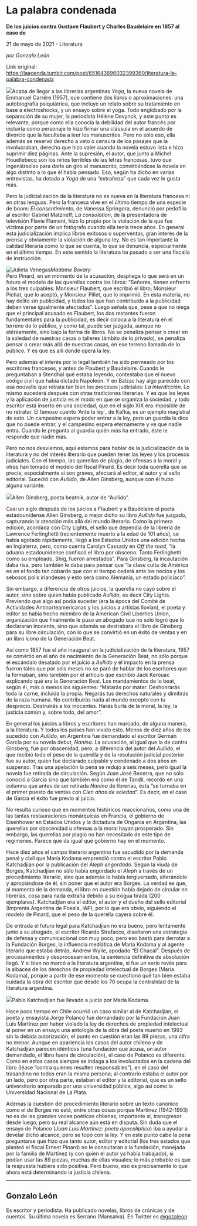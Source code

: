 # La palabra condenada

**De los juicios contra Gustave Flaubert y Charles Baudelaire en 1857 al caso de**

21 de mayo de 2021 - Literatura

_por Gonzalo León_

Link original: https://laagenda.tumblr.com/post/651643696032399360/literatura-la-palabra-condenada

![](https://64.media.tumblr.com/6ab7b012af806595ce6351eb3c641aa4/5f99911bbd701786-68/s500x750/ed35ff13f225539f5c8ce88be276cf412e1f3a2c.jpg)Acaba de llegar a las librerías
argentinas *Yoga*, la nueva novela de
Emmanuel Carrére (1957), que contiene dos libros o aproximaciones: una
autobiografía psiquiátrica, que incluye un relato sobre su tratamiento en base
a electroshocks, y un ensayo sobre el yoga. Todo englobado por la separación de
su mujer, la periodista Hélène Devynck, y este punto es relevante, porque como ella
conocía la debilidad del autor francés por incluirla como personaje le hizo
firmar una cláusula en el acuerdo de divorcio que la facultaba a leer los
manuscritos. Pero no sólo eso, ella además se reservó derecho a veto o censura
de los pasajes que la involucraban, derecho que hizo valer cuando la novela estuvo
lista e hizo suprimir diez páginas. Ante la supresión, el autor, que junto a
Michel Houellebecq son los niños terribles de las letras francesas, tuvo que
ingeniárselas para darle un giro al manuscrito, convirtiéndose la novela en
algo distinto a lo que él había pensado. Eso, según ha dicho en varias
entrevistas, ha dotado a *Yoga* de una
“extrañeza” que cada vez le gusta más.

Pero
la judicialización de la literatura no es nueva en la literatura francesa ni en
otras lenguas. Pero la francesa vive en el último tiempo de una especie de
boom: *El consentimiento*, de Vanessa
Springora, denunció por pedofilia al escritor Gabriel Matzneff; *La consolation*, de la presentadora de
televisión Flavie Flament, hizo lo propio por la violación de la que fue
víctima por parte de un fotógrafo cuando ella tenía trece años. En general esta
judicialización implica libros exitosos o superventas, gran interés de la
prensa y obviamente la violación de alguna ley. No es tan importante la calidad
literaria como lo que se cuenta, lo que se denuncia, especialmente en el último
tiempo. En este sentido la literatura ha pasado a ser una fiscalía de
instrucción.

![Julieta Venegas](https://64.media.tumblr.com/2b41306e4c6660eae705ed3d551d1e29/5f99911bbd701786-7f/s250x400/0285e2cfd4f7de4998e60fde90171fc0b60e0ef3.jpg)*Madame Bovary*  
Pero Pinard, en un
momento de la acusación, despliega lo que será en un futuro el modelo de las
querellas contra los libros: “Señores, tienen enfrente a los tres culpables:
Monsieur Flaubert, que escribió el libro; Monsieur Pichat, que lo aceptó, y
Monsieur Pillet, que lo imprimió. En esta materia, no hay delito sin
publicidad, y todos los que han contribuido a la publicidad deben verse
igualmente afectados”. Luego señala que, pese a que no niega que el principal
acusado es Flaubert, los dos restantes fueron fundamentales para la publicidad,
es decir coloca a la literatura en el terreno de lo público, y como tal, puede
ser juzgada, aunque no etéreamente, sino bajo la forma de libros. No se
penaliza pensar o crear en la soledad de nuestras casas o talleres (ámbito de
lo privado), se penaliza pensar o crear más allá de nuestras casas, en ese
terreno llamado de lo público. Y es que es allí donde opera la ley.

Pero además el
interés por lo legal también ha sido permeado por los escritores franceses, y
antes de Flaubert y Baudelaire. Cuando le preguntaban a Stendhal qué estaba
leyendo, contestaba que el nuevo código civil que había dictado Napoleón. Y en
Balzac hay algo parecido con esa nouvelle que retrata tan bien los procesos
judiciales: *La interdicción*. Lo mismo
sucederá después con otras tradiciones literarias. Y es que las leyes y la
aplicación de justicia es el modo en que se organiza la sociedad, y todo
escritor está inserto en una sociedad, que en el siglo XIX era imposible de no
retratar. El famoso cuento ‘Ante la ley`, de Kafka, es un ejemplo magistral de esto.
Un campesino espera poder entrar a la ley, pero un guardia le dice que no puede
entrar, y el campesino espera eternamente y ve que nadie entra. Cuando le
pregunta al guardia quién más ha entrado, éste le responde que nadie más. 

Pero no nos desviemos,
aquí estamos para hablar de la judicialización de la literatura y no del
interés literario que pueden tener las leyes y los procesos judiciales. Con el
tiempo, las querellas de plagio, de ofensas a la moral y otras han tomado el
modelo del fiscal Pinard. Es decir toda querella que se precie, especialmente
si son graves, afectará al editor, al autor y al sello editorial. Sucedió con *Aullido*, de Allen Ginsberg, aunque con
él hubo alguna variante. 

![](https://64.media.tumblr.com/8609bbc2b7d6533fd1c22741714bf561/5f99911bbd701786-37/s500x750/03c570fc1d41671831dcb24f5e428c03ade44701.jpg)Allen Ginsberg, poeta beatnik, autor de “Aullido”.


Casi un siglo después
de los juicios a Flaubert y a Baudelaire el poeta estadounidense Allen
Ginsberg, o mejor dicho su libro *Aullido* fue
juzgado, capturando la atención más allá del mundo literario. Como la primera
edición, acordada con City Lights, el sello que dependía de la librería de
Lawrence Ferlinghetti (recientemente muerto a la edad de 101 años), se había
agotado rápidamente, llegó a los Estados Unidos una edición hecha en
Inglaterra, pero, como cuenta Carolyn Cassady en *Off the road*, “la aduana estadounidense confiscó el libro por
obsceno. Tanto Ferlinghetti como su empleado, Shig, fueron arrestados”. Para
Ginsberg, la incautación daba risa, pero también le daba para pensar que “la
clase culta de América es en el fondo tan cobarde que con el tiempo cederá ante
los necios y los sebosos polis irlandeses y esto será como Alemania, un estado
policíaco”. 

Sin embargo, a diferencia de
otros juicios, la querella no cayó sobre el autor, sino sobre quien había
publicado *Aullido*, es decir City
Lights. Previendo que algo así podía suceder (era la época del Comité de
Actividades Antinorteamericanas y los juicios a artistas llovían), el poeta y
editor se había hecho miembro de la American Civil Liberties Union,
organización que finalmente le puso un abogado que no sólo logró que lo
declararan inocente, sino que además se destrabara el libro de Ginsberg para su
libre circulación, con lo que se convirtió en un éxito de ventas y en un libro
ícono de la Generación Beat. 

Así como 1857 fue el año
inaugural en la judicialización de la literatura, 1957 se convirtió en el año
de nacimiento de la Generación Beat, no sólo porque el escándalo desatado por
el juicio a *Aullido* y el impacto en
la prensa fueron tales que por seis meses no se paró de hablar de los
escritores que la formaban, sino también por el artículo que escribió Jack
Kerouac explicando qué era la Generación Beat. Los mandamientos de lo beat,
según él, más o menos los siguientes: “Matarás por matar. Deshonrarás toda la
carne, incluida la propia. Negarás tus derechos naturales y dimitirás de la
raza humana. No contribuirás nada al mundo excepto con tu desprecio. Destruirás
a los inocentes. Harás burla de la moral, la ley, la justicia común y, sobre
todo, del amor”. 

En general los juicios a
libros y escritores han marcado, de alguna manera, a la literatura. Y todos los
países han vivido esto. Menos de diez años de los sucedido con *Aullido*, en Argentina fue demandado el
escritor Germán García por su novela debut, *Nanina*.
La acusación, al igual que la de contra Ginsberg, fue por obscenidad, pero, a
diferencia del autor del *Aullido*, el
que recibió todo el peso de la querella y de la resolución judicial posterior fue
su autor, quien fue declarado culpable y condenado a dos años en suspenso. Tras
una apelación la pena se redujo a seis meses, pero igual la novela fue retirada
de circulación. Según Juan José Becerra, que no sólo conoció a García sino que
también era como él de Tandil, recordó en una columna que antes de ser retirada
*Nanina* de librerías, ésta “se turnaba
en el primer puesto de ventas con *Cien
años de soledad*”. Es decir, en el caso de García el éxito fue previo al
juicio. 

No resulta curioso que en
momentos históricos reaccionarios, como una de las tantas restauraciones
monárquicas en Francia, el gobierno de Eisenhower en Estados Unidos y la
dictadura de Onganía en Argentina, las querellas por obscenidad u ofensas a la
moral hayan prosperado. Sin embargo, las querellas por plagio no han necesitado
de este tipo de regímenes. Parece que da igual qué gobierno hay en el momento. 

Hace diez años el campo
literario argentino fue sacudido por la demanda penal y civil que María Kodama
emprendió contra el escritor Pablo Katchadjian por la publicación del *Aleph engordado*. Según la viuda de
Borges, Katchadjian no sólo había engordado el *Aleph* a través de un procedimiento literario, sino que además lo
había tergiversado, alterándolo y apropiándose de él, sin poner que el autor
era Borges. La verdad es que, al momento de la demanda, el libro en cuestión
había dejado de circular en librerías, cosa para nada extraña debido a su
exigua tirada (200 ejemplares). Katchadjian era el editor, el autor y el dueño
del sello editorial (Imprenta Argentina de Poesía, IAP), por lo que era obvio,
siguiendo el modelo de Pinard, que el peso de la querella cayera sobre él. 

De entrada el futuro legal
para Katchadjian no era bueno, pero lentamente junto a su abogado, el escritor
Ricardo Strafacce, diseñaron una estrategia de defensa y comunicacional con muy
poco, pero eso bastó para derrotar a la Fundación Borges, la influencia
mediática de María Kodama y al agente literario que estaba detrás, Andrew
Wylie, apodado “El Chacal”. Después de procesamientos y desprocesamientos, la
sentencia definitiva de absolución llegó. Y si bien no marcó a la literatura
argentina, sí fue un serio revés para la albacea de los derechos de propiedad
intelectual de Borges (María Kodama), porque a partir de ese momento se
cuestionó qué tan bien estaba cuidada la obra del escritor que desde los 70
ocupa la centralidad de la literatura argentina. 

![](https://64.media.tumblr.com/6ab7b012af806595ce6351eb3c641aa4/5f99911bbd701786-68/s500x750/ed35ff13f225539f5c8ce88be276cf412e1f3a2c.jpg)Pablo Katchadjian fue llevado a juicio por María Kodama.

Hace poco tiempo en Chile
ocurrió un caso similar al de Katchadjian, el poeta y ensayista Jorge Polanco
fue demandado por la Fundación Juan Luis Martínez por haber violado la ley de
derechos de propiedad intelectual al poner en un ensayo una antología de la
obra del poeta muerto en 1993 sin la debida autorización, el punto en cuestión
eran las 89 piezas, una cifra no menor. Aunque en apariencia los casos del
autor chileno y de Katchadjian parecen idénticos (una fundación que acusa, un
autor demandado, el libro fuera de circulación), el caso de Polanco es
diferente. Como en estos casos siempre se indaga a los involucrados en la
cadena del libro (léase “contra quienes resulten responsables”), en el caso del
trasandino no todos eran la misma persona; al contrario estaba el autor por un
lado, pero por otra parte, estaban el editor y la editorial, que es un sello
universitario amparado por una universidad pública, algo así como la
Universidad Nacional de La Plata. 

Además la cuestión del
procedimiento literario sobre un texto canónico como el de Borges no está,
entre otras cosas porque Martínez (1942-1993) no es de las grandes voces
poéticas chilenas, importante sí, transgresor desde luego, pero su real alcance
aún está en disputa. Sin duda que el ensayo de Polanco (*Juan Luis Martínez: poeta apocalíptico*) iba a ayudar a develar
dicho alcance, pero se topó con la ley. Y en este punto cabe la pena
preguntarse qué hizo que tanto autor, editor y editorial (los tres estados que
planteó el fiscal Ernest Pinard) no le consultaran a la fundación, manejada por
la familia de Martínez (y con quien el autor ya había trabajado), si podían
usar las 89 piezas, muchas de ellas visuales; lo más probable es que la
respuesta hubiera sido positiva. Pero bueno, eso es precisamente lo que ahora
está determinando la justicia chilena.



---

Gonzalo León
------------

 Es escritor y periodista. Ha publicado novelas, libros de crónicas y de cuentos. Su última novela es Serrano (Mansalva). En Twitter es [@gozaleon](https://twitter.com/gozaleon) 

